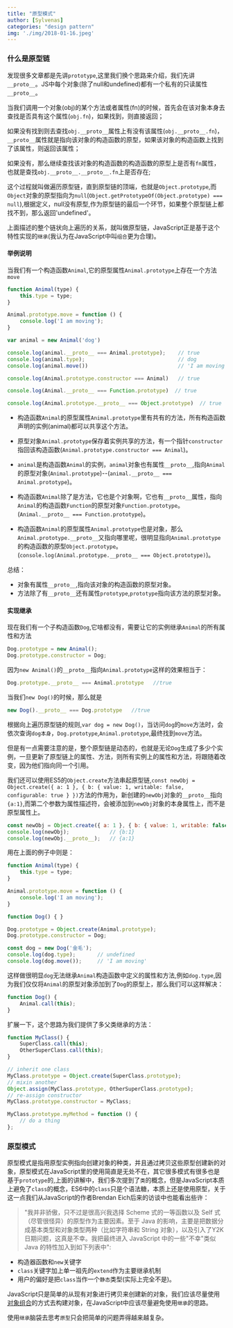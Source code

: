 ```yaml
---
title: "原型模式"
author: [Sylvenas]
categories: "design pattern"
img: './img/2018-01-16.jpeg'
---
```

### 什么是原型链
发现很多文章都是先讲`prototype`,这里我们换个思路来介绍，我们先讲`__proto__`。JS中每个对象(除了null和undefined)都有一个私有的只读属性`__proto__`。

当我们调用一个对象(obj)的某个方法或者属性(fn)的时候，首先会在该对象本身去查找是否具有这个属性(`obj.fn`)，如果找到，则直接返回；

如果没有找到则去查找`obj.__proto__`属性上有没有该属性(`obj.__proto__.fn`)，`__proto__`属性就是指向该对象的构造函数的原型，如果该对象的构造函数上找到了该属性，则返回该属性；

如果没有，那么继续查找该对象的构造函数的构造函数的原型上是否有`fn`属性，也就是查找`obj.__proto__.__proto__.fn`上是否存在;

这个过程就叫做遍历原型链，直到原型链的顶端，也就是`Object.prototype`,而`Object`对象的原型指向为`null`(`Object.getPrototypeOf(Object.prototype) === null`),根据定义，null没有原型,作为原型链的最后一个环节，如果整个原型链上都找不到，那么返回'undefined'。

上面描述的整个链状向上遍历的关系，就叫做原型链，JavaScript正是基于这个特性实现的`继承`(我认为在JavaScript中叫`组合`更为合理)。

#### 举例说明
当我们有一个构造函数`Animal`,它的原型属性`Animal.prototype`上存在一个方法`move`
``` js
function Animal(type) {
	this.type = type;
}

Animal.prototype.move = function () {
	console.log('I am moving');
}

var animal = new Animal('dog')

console.log(animal.__proto__ === Animal.prototype);    // true
console.log(animal.type);                              // dog
console.log(animal.move())							   // 'I am moving'

console.log(Animal.prototype.constructor === Animal)   // true

console.log(Animal.__proto__ === Function.prototype)  // true

console.log(Animal.prototype.__proto__ === Object.prototype)  // true
```
* 构造函数`Animal`的原型属性`Animal.prototype`里有共有的方法，所有构造函数声明的实例(animal)都可以共享这个方法。

* 原型对象`Animal.prototype`保存着实例共享的方法，有一个指针`constructor`指回该构造函数(`Animal.prototype.constructor === Animal`)。

* `animal`是构造函数`Animal`的实例，`animal`对象也有属性`__proto__`,指向`Animal`的原型对象(`Animal.prototype`)--(`animal.__proto__ === Animal.prototype`)。

* 构造函数`Animal`除了是方法，它也是个对象啊，它也有`__proto__`属性，指向`Animal`的构造函数`Function`的原型对象`Function.prototype`。(`Animal.__proto__ === Function.prototype`)。

* 构造函数`Animal`的原型属性`Animal.prototype`也是对象，那么`Animal.prototype.__proto__`又指向哪里呢，很明显指向`Animal.prototype`的构造函数的原型`Object.prototype`。(`console.log(Animal.prototype.__proto__ === Object.prototype)`)。

总结：
* 对象有属性`__proto__`,指向该对象的构造函数的原型对象。
* 方法除了有`__proto__`还有属性`prototype`,`prototype`指向该方法的原型对象。

#### 实现继承
现在我们有一个子构造函数`Dog`,它啥都没有，需要让它的实例继承`Animal`的所有属性和方法
``` js
Dog.prototype = new Animal();
Dog.prototype.constructor = Dog;
```
因为`new Animal()`的`__proto__`指向`Animal.prototype`这样的效果相当于：
``` js
Dog.prototype.__proto__ === Animal.prototype   //true
```
当我们`new Dog()`的时候，那么就是
``` js
new Dog().__proto__ === Dog.prototype   //true
```
根据向上遍历原型链的规则,`var dog = new Dog()`，当访问`dog`的`move`方法时，会依次查询`dog本身`，`Dog.prototype`,`Animal.prototype`,最终找到`move`方法。

但是有一点需要注意的是，整个原型链是动态的，也就是无论`Dog`生成了多少个实例，一旦更新了原型链上的属性、方法，则所有实例上的属性和方法，将跟随着改变，因为他们指向同一个引用。

我们还可以使用ES5的`Object.create`方法串起原型链,`const newObj = Object.create({ a: 1 }, { b: { value: 1, writable: false, configurable: true } })`方法的作用为，新创建的`newObj`对象的`__proto__`指向`{a:1}`,而第二个参数为属性描述符，会被添加到`newObj`对象的本身属性上，而不是原型属性上。
``` js
const newObj = Object.create({ a: 1 }, { b: { value: 1, writable: false, configurable: true } })
console.log(newObj);             // {b:1}
console.log(newObj.__proto__);   // {a:1}
```
用在上面的例子中则是：
``` js
function Animal(type) {
	this.type = type;
}

Animal.prototype.move = function () {
	console.log('I am moving');
}

function Dog() { }

Dog.prototype = Object.create(Animal.prototype);
Dog.prototype.constructor = Dog;

const dog = new Dog('金毛');
console.log(dog.type);       // undefined
console.log(dog.move());     // 'I am moving'
```
这样做很明显`dog`无法继承`Animal`构造函数中定义的属性和方法,例如`dog.type`,因为我们仅仅将`Animal`的原型对象添加到了`Dog`的原型上，那么我们可以这样解决：
``` js
function Dog() {
	Animal.call(this);
}
```
扩展一下，这个思路为我们提供了多父类继承的方法：
``` js
function MyClass() {
	SuperClass.call(this);
	OtherSuperClass.call(this);
}

// inherit one class
MyClass.prototype = Object.create(SuperClass.prototype);
// mixin another
Object.assign(MyClass.prototype, OtherSuperClass.prototype);
// re-assign constructor
MyClass.prototype.constructor = MyClass;

MyClass.prototype.myMethod = function () {
	// do a thing
};
```

### 原型模式
原型模式是指用原型实例指向创建对象的种类，并且通过拷贝这些原型创建新的对象，原型模式在JavaScript里的使用简直是无处不在，其它很多模式有很多也是基于`prototype`的,上面的讲解中，我们多次提到了`类`的概念，但是JavaScript本质上避免了`class`的概念，ES6中的`class`只是个语法糖，本质上还是使用原型，关于这一点我们从JavaScript的作者Brendan Eich后来的访谈中也能看出些许：
>"我并非骄傲，只不过是很高兴我选择 Scheme 式的一等函数以及 Self 式（尽管很怪异）的原型作为主要因素。至于 Java 的影响，主要是把数据分成基本类型和对象类型两种（比如字符串和 String 对象），以及引入了Y2K 日期问题，这真是不幸。我把最终进入 JavaScript 中的一些"不幸"类似 Java 的特性加入到如下列表中":

* 构造器函数和`new`关键字
* `class`关键字加上单一祖先的`extend`作为主要继承机制
* 用户的偏好是把`class`当作一个`静态`类型(实际上完全不是)。

JavaScript只是简单的从现有对象进行拷贝来创建新的对象，我们应该尽量使用[对象组合](https://lit-forest.github.io/blog/2017/12/10/composing-software-intro.html)的方式去构建对象，在JavaScript中应该尽量避免使用`继承`的思路。

使用`继承`脑袋去思考`原型`只会把简单的问题弄得越来越复杂。